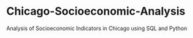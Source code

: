 # Chicago-Socioeconomic-Analysis
Analysis of Socioeconomic Indicators in Chicago using SQL and Python
